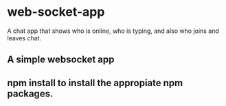 # web-socket-app
A chat app that shows who is online, who is typing, and also who joins and leaves chat.

## A simple websocket app
## npm install to install the appropiate npm packages.
